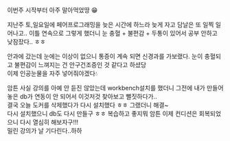 이번주 시작부터 아주 말아먹었땅 😁

지난주 토,일요일에 페어프로그래밍을 늦은 시간에 하느라 늦게 자고 담날은 또 일찍 일어나고.. 이틀 연속으로 그렇게 했더니 눈 충혈 + 불편감 + 두통이 있어서 공부 안하고 낮잠잤다.. ㅎㅎ<br>

안과에 갔는데 눈에는 이상이 없으니 통증이 계속 되면 신경과를 가보랬다.
눈이 충혈되고 불편감이 느껴지는 건 안구건조증인 것 같다고 하셨당<br>
이제 인공눈물을 자주 넣어줘야겠다💧

암튼 사실 강의를 아예 안 듣진 않았는데 workbench설치를 했더니 그전에 내가 만들어 놓은 db가 연동이 안 되어서 이것저것 찾아보고 뻘짓하다가..<br>
결국 오늘 도커를 삭제했다가 다시 설치했다 ㅎㅎ
그랬더니 해결~<br>
다시 설치했으니 db도 다시 만들구 ㅎㅎ
복습하고 좋지뭐
암튼 이제 컨디션은 회복되었으니 다시 열심히 해보자구!!!<br>
밀린 강의가 날 기다린다..하하